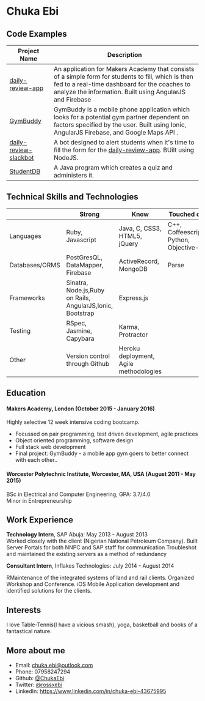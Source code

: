Chuka Ebi
================

Code Examples
-------------
|Project Name | Description |
|-------------|-------------|
|[daily-review-app](https://github.com/ChukaEbi/daily_review_app)|An application for Makers Academy that consists of a simple form for students to fill, which is then fed to a real-time dashboard for the coaches to analyze the information. Built using AngularJS and Firebase|
|[GymBuddy](https://github.com/ChukaEbi/GymBuddy)| GymBuddy is a mobile phone application which looks for a potential gym partner dependent on factors specified by the user. Built using Ionic, AngularJS Firebase, and Google Maps API .
|[daily-review-slackbot](https://github.com/ChukaEbi/daily-review-slackbot)|A bot designed to alert students when it's time to fill the form for the [daily-review-app](https://github.com/ChukaEbi/daily_review_app). BUilt using NodeJS.|
|[StudentDB](https://github.com/ChukaEbi/quizJava)|A Java program which creates a quiz and administers it.

Technical Skills and Technologies
---------------------------------
| |Strong|Know|Touched on|
|---------|----------------|-------------------|------------------------------|
|Languages|Ruby, Javascript|Java, C, CSS3, HTML5, jQuery|C++, Coffeescript, Python, Objective-C|
|Databases/ORMS|PostGresQL, DataMapper, Firebase|ActiveRecord, MongoDB|  Parse               |
|Frameworks|Sinatra, Node.js,Ruby on Rails, AngularJS,Ionic, Bootstrap|Express.js|                       |
|Testing|RSpec, Jasmine, Capybara|Karma, Protractor||
|Other|Version control through Github|Heroku deployment, Agile methodologies| |

Education
---------
#### Makers Academy, London (October 2015 - January 2016)
Highly selective 12 week intensive coding bootcamp.
- Focussed on pair programming, test driven development, agile practices
- Object oriented programming, software design
- Full stack web development
- Final project: GymBuddy - a mobile app gym goers to better connect with each other..

#### Worcester Polytechnic Institute, Worcester, MA, USA (August 2011 - May 2015)
BSc in Electrical and Computer Engineering, GPA: 3.7/4.0 <br />
Minor in Entrepreneurship

Work Experience
---------------
**Technology Intern**, SAP Abuja: May 2013 - August 2013  
Worked closely with the client (Nigerian National Petroleum Company). Built Server Portals for both NNPC and SAP staff for communication Troubleshot and maintained the existing servers as a method of redundancy

**Consultant Intern**, Inflakes Technologies: July 2014 - August 2014

RMaintenance of the integrated systems of land and rail clients. Organized Workshop and Conference. iOS Mobile Application development and identified solutions for the clients.


Interests
---------
I love Table-Tennis(I have a vicious smash), yoga, basketball and books of a fantastical nature.

More about me
-------------
- Email: [chuka.ebi@outlook.com](chuka.ebi@outlook.com)
- Phone: 07958247294
- Github: [@ChukaEbi](https://github.com/ChukaEbi)
- Twitter: [@rossxebi](https://twitter.com/rossxebi)
- LinkedIn: https://www.linkedin.com/in/chuka-ebi-43675995

